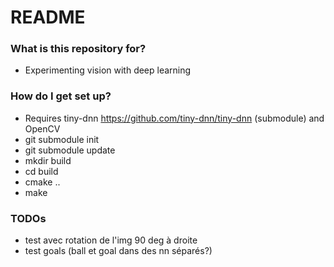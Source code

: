 # README #

### What is this repository for? ###

* Experimenting vision with deep learning

### How do I get set up? ###

* Requires tiny-dnn https://github.com/tiny-dnn/tiny-dnn (submodule) and OpenCV
* git submodule init
* git submodule update
* mkdir build
* cd build
* cmake ..
* make

### TODOs ###

* test avec rotation de l'img 90 deg à droite
* test goals (ball et goal dans des nn séparés?)
